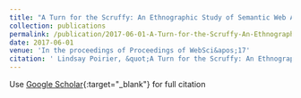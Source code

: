 ```yaml
---
title: "A Turn for the Scruffy: An Ethnographic Study of Semantic Web Architecture"
collection: publications
permalink: /publication/2017-06-01-A-Turn-for-the-Scruffy-An-Ethnographic-Study-of-Semantic-Web-Architecture
date: 2017-06-01
venue: 'In the proceedings of Proceedings of WebSci&apos;17'
citation: ' Lindsay Poirier, &quot;A Turn for the Scruffy: An Ethnographic Study of Semantic Web Architecture.&quot; In the proceedings of Proceedings of WebSci&amp;apos;17, 2017.'
---
```

Use [Google Scholar](https://scholar.google.com/scholar?q=A+Turn+for+the+Scruffy:+An+Ethnographic+Study+of+Semantic+Web+Architecture){:target="_blank"} for full citation